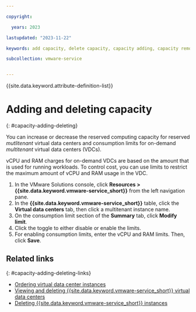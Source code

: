 ```yaml
---

copyright:

  years: 2023

lastupdated: "2023-11-22"

keywords: add capacity, delete capacity, capacity adding, capacity remove, multitenant add capacity

subcollection: vmware-service


---
```


{{site.data.keyword.attribute-definition-list}}

# Adding and deleting capacity
{: #capacity-adding-deleting}

You can increase or decrease the reserved computing capacity for reserved *mutlitenant* virtual data centers and consumption limits for on-demand *multitenant* virtual data centers (VDCs).

vCPU and RAM charges for on-demand VDCs are based on the amount that is used for running workloads. To control cost, you can use limits to restrict the maximum amount of vCPU and RAM usage in the VDC.

1. In the VMware Solutions console, click **Resources > {{site.data.keyword.vmware-service_short}}** from the left navigation pane.
2. In the **{{site.data.keyword.vmware-service_short}}** table, click the **Virtual data centers** tab, then click a multitenant instance name.
3. On the consumption limit section of the **Summary** tab, click **Modify limit**.
4. Click the toggle to either disable or enable the limits.
5. For enabling consumption limits, enter the vCPU and RAM limits. Then, click **Save**.

## Related links
{: #capacity-adding-deleting-links}

* [Ordering virtual data center instances](/docs/vmware-service?topic=vmware-service-vdc-adding)
* [Viewing and deleting {{site.data.keyword.vmware-service_short}} virtual data centers](/docs/vmware-service?topic=vmware-service-tenant-viewing-vdc)
* [Deleting {{site.data.keyword.vmware-service_short}} instances](/docs/vmware-service?topic=vmware-service-tenant-deleting)
